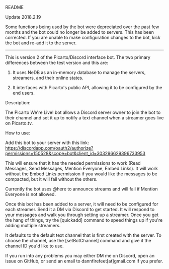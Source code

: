 README

Update 2018.2.19

Some functions being used by the bot were depreciated over the past few months and the bot could no longer be added to servers. This has been corrected. If you are unable to make configuration changes to the bot, kick the bot and re-add it to the server.


----


This is version 2 of the Picarto/Discord interface bot.
The two primary differences between the test version and this are:

1. It uses NeDB as an in-memory database to manage the servers, streamers, and their online states.

2. It interfaces with Picarto's public API, allowing it to be configured by the end users.

Description:

The Picarto We're Live! bot allows a Discord server owner to join the bot to their channel and set it up to notify a text channel when a streamer goes live on Picarto.tv.

How to use:

Add this  bot to your server with this link: https://discordapp.com/oauth2/authorize?permissions=150528&scope=bot&client_id=303296629396733953

This will ensure that it has the needed permissions to work (Read Messages, Send Messages, Mention Everyone, Embed Links). It will work without the Embed Links permission if you would like the messages to be compacted, but it will fail without the others.

Currently the bot uses @here to announce streams and will fail if Mention Everyone is not allowed.

Once this bot has been added to a server, it will need to be configured for each streamer. Send it a DM via Discord to get started. It will respond to your messages and walk you through setting up a streamer. Once you get the hang of things, try the [quickadd] command to speed things up if you're adding multiple streamers.

It defaults to the default text channel that is first created with the server. To choose the channel, use the [setBotChannel] command and give it the channel ID you'd like to use.

If you run into any problems you may either DM me on Discord, open an issue on GitHub, or send an email to dannfirefeet[at]gmail.com if you prefer.
